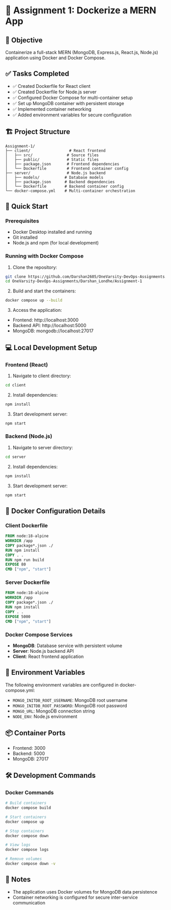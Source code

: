# 🐳 Assignment 1: Dockerize a MERN App

## 📌 Objective
Containerize a full-stack MERN (MongoDB, Express.js, React.js, Node.js) application using Docker and Docker Compose.

## ✅ Tasks Completed
- ✅ Created Dockerfile for React client
- ✅ Created Dockerfile for Node.js server
- ✅ Configured Docker Compose for multi-container setup
- ✅ Set up MongoDB container with persistent storage
- ✅ Implemented container networking
- ✅ Added environment variables for secure configuration

## 🏗️ Project Structure
```
Assignment-1/
├── client/                 # React frontend
│   ├── src/               # Source files
│   ├── public/            # Static files
│   ├── package.json       # Frontend dependencies
│   └── Dockerfile         # Frontend container config
├── server/                # Node.js backend
│   ├── models/           # Database models
│   ├── package.json      # Backend dependencies
│   └── Dockerfile        # Backend container config
└── docker-compose.yml    # Multi-container orchestration
```

## 🚀 Quick Start

### Prerequisites
- Docker Desktop installed and running
- Git installed
- Node.js and npm (for local development)

### Running with Docker Compose
1. Clone the repository:
```bash
git clone https://github.com/Darshan2605/OneVarsity-DevOps-Assignments.git
cd OneVarsity-DevOps-Assignments/Darshan_Londhe/Assignment-1
```

2. Build and start the containers:
```bash
docker compose up --build
```

3. Access the application:
- Frontend: http://localhost:3000
- Backend API: http://localhost:5000
- MongoDB: mongodb://localhost:27017

## 💻 Local Development Setup

### Frontend (React)
1. Navigate to client directory:
```bash
cd client
```

2. Install dependencies:
```bash
npm install
```

3. Start development server:
```bash
npm start
```

### Backend (Node.js)
1. Navigate to server directory:
```bash
cd server
```

2. Install dependencies:
```bash
npm install
```

3. Start development server:
```bash
npm start
```

## 🔧 Docker Configuration Details

### Client Dockerfile
```dockerfile
FROM node:18-alpine
WORKDIR /app
COPY package*.json ./
RUN npm install
COPY . .
RUN npm run build
EXPOSE 80
CMD ["npm", "start"]
```

### Server Dockerfile
```dockerfile
FROM node:18-alpine
WORKDIR /app
COPY package*.json ./
RUN npm install
COPY . .
EXPOSE 5000
CMD ["npm", "start"]
```

### Docker Compose Services
- **MongoDB**: Database service with persistent volume
- **Server**: Node.js backend API
- **Client**: React frontend application

## 🔐 Environment Variables
The following environment variables are configured in docker-compose.yml:
- `MONGO_INITDB_ROOT_USERNAME`: MongoDB root username
- `MONGO_INITDB_ROOT_PASSWORD`: MongoDB root password
- `MONGO_URL`: MongoDB connection string
- `NODE_ENV`: Node.js environment

## 📦 Container Ports
- Frontend: 3000
- Backend: 5000
- MongoDB: 27017

## 🛠️ Development Commands

### Docker Commands
```bash
# Build containers
docker compose build

# Start containers
docker compose up

# Stop containers
docker compose down

# View logs
docker compose logs

# Remove volumes
docker compose down -v
```

## 📝 Notes
- The application uses Docker volumes for MongoDB data persistence
- Container networking is configured for secure inter-service communication

